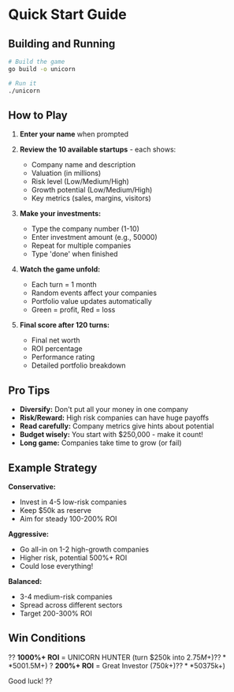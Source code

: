 # Quick Start Guide

## Building and Running

```bash
# Build the game
go build -o unicorn

# Run it
./unicorn
```

## How to Play

1. **Enter your name** when prompted

2. **Review the 10 available startups** - each shows:
   - Company name and description
   - Valuation (in millions)
   - Risk level (Low/Medium/High)
   - Growth potential (Low/Medium/High)
   - Key metrics (sales, margins, visitors)

3. **Make your investments:**
   - Type the company number (1-10)
   - Enter investment amount (e.g., 50000)
   - Repeat for multiple companies
   - Type 'done' when finished

4. **Watch the game unfold:**
   - Each turn = 1 month
   - Random events affect your companies
   - Portfolio value updates automatically
   - Green = profit, Red = loss

5. **Final score after 120 turns:**
   - Final net worth
   - ROI percentage
   - Performance rating
   - Detailed portfolio breakdown

## Pro Tips

- **Diversify:** Don't put all your money in one company
- **Risk/Reward:** High risk companies can have huge payoffs
- **Read carefully:** Company metrics give hints about potential
- **Budget wisely:** You start with $250,000 - make it count!
- **Long game:** Companies take time to grow (or fail)

## Example Strategy

**Conservative:**
- Invest in 4-5 low-risk companies
- Keep $50k as reserve
- Aim for steady 100-200% ROI

**Aggressive:**
- Go all-in on 1-2 high-growth companies
- Higher risk, potential 500%+ ROI
- Could lose everything!

**Balanced:**
- 3-4 medium-risk companies
- Spread across different sectors
- Target 200-300% ROI

## Win Conditions

?? **1000%+ ROI** = UNICORN HUNTER (turn $250k into $2.75M+)
?? **500%+ ROI** = Elite VC ($1.5M+)
? **200%+ ROI** = Great Investor ($750k+)
?? **50%+ ROI** = Solid Performance ($375k+)

Good luck! ??
